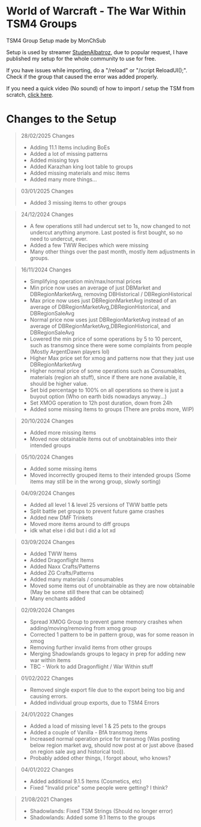 # World of Warcraft - The War Within TSM4 Groups

TSM4 Group Setup made by MonChSub

Setup is used by streamer [StudenAlbatroz](https://www.twitch.tv/studenalbatroz), due to popular request, I have published my setup for the whole community to use for free. 


If you have issues while importing, do a "/reload" or "/script ReloadUI();". Check if the group that caused the error was added properly.

If you need a quick video (No sound) of how to import / setup the TSM from scratch, [click here](https://youtu.be/-iwthyf1_o0).

# Changes to the Setup

> 28/02/2025 Changes
> - Adding 11.1 Items including BoEs
> - Added a lot of missing patterns
> - Added missing toys
> - Added Karazhan king loot table to groups
> - Added missing materials and misc items
> - Added many more things...

> 03/01/2025 Changes
> - Added 3 missing items to other groups

> 24/12/2024 Changes
> - A few operations still had undercut set to 1s, now changed to not undercut anything anymore. Last posted is first bought, so no need to undercut, ever.
> - Added a few TWW Recipes which were missing
> - Many other things over the past month, mostly item adjustments in groups.

> 16/11/2024 Changes
> - Simplifying operation min/max/normal prices
> - Min price now uses an average of just DBMarket and DBRegionMarketAvg, removing DBHistorical / DBRegionHistorical
> - Max price now uses just DBRegionMarketAvg instead of an average of DBRegionMarketAvg,DBRegionHistorical, and DBRegionSaleAvg
> - Normal price now uses just DBRegionMarketAvg instead of an average of DBRegionMarketAvg,DBRegionHistorical, and DBRegionSaleAvg
> - Lowered the min price of some operations by 5 to 10 percent, such as transmog since there were some complaints from people (Mostly ArgentDawn players lol)
> - Higher Max price set for xmog and patterns now that they just use DBRegionMarketAvg
> - Higher normal price of some operations such as Consumables, materials (region ah stuff), since if there are none available, it should be higher value.
> - Set bid percentage to 100% on all operations so there is just a buyout option (Who on earth bids nowadays anyway...)
> - Set XMOG operation to 12h post duration, down from 24h
> - Added some missing items to groups (There are probs more, WIP)

> 20/10/2024 Changes
> - Added more missing items
> - Moved now obtainable items out of unobtainables into their intended groups

> 05/10/2024 Changes
> - Added some missing items
> - Moved incorrectly grouped items to their intended groups (Some items may still be in the wrong group, slowly sorting)

> 04/09/2024 Changes
> - Added all level 1 & level 25 versions of TWW battle pets
> - Split battle pet groups to prevent future game crashes
> - Added new DMF Trinkets
> - Moved more items around to diff groups
> - idk what else i did but i did a lot xd

> 03/09/2024 Changes
> - Added TWW Items
> - Added Dragonflight Items
> - Added Naxx Crafts/Patterns
> - Added ZG Crafts/Patterns
> - Added many materials / consumables
> - Moved some items out of unobtainable as they are now obtainable (May be some still there that can be obtained)
> - Many enchants added

> 02/09/2024 Changes
> - Spread XMOG Group to prevent game memory crashes when adding/moving/removing from xmog group
> - Corrected 1 pattern to be in pattern group, was for some reason in xmog
> - Removing further invalid items from other groups
> - Merging Shadowlands groups to legacy in prep for adding new war within items
> - TBC - Work to add Dragonflight / War Within stuff

> 01/02/2022 Changes
> - Removed single export file due to the export being too big and causing errors.
> - Added individual group exports, due to TSM4 Errors

> 24/01/2022 Changes
> - Added a load of missing level 1 & 25 pets to the groups
> - Added a couple of Vanilla - BfA transmog items
> - Increased normal operation price for transmog (Was posting below region market avg, should now post at or just above (based on region sale avg and historical too)).
> - Probably added other things, I forgot about, who knows?

> 04/01/2022 Changes
> - Added additional 9.1.5 Items (Cosmetics, etc)
> - Fixed "Invalid price" some people were getting? I think?


> 21/08/2021 Changes
> - Shadowlands: Fixed TSM Strings (Should no longer error)
> - Shadowlands: Added some 9.1 Items to the groups
